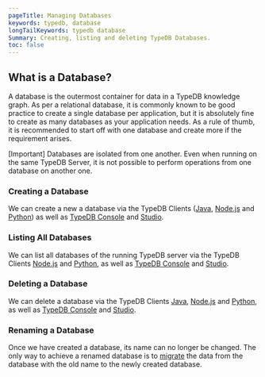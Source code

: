```yaml
---
pageTitle: Managing Databases
keywords: typedb, database
longTailKeywords: typedb database
Summary: Creating, listing and deleting TypeDB Databases.
toc: false
---
```


## What is a Database?
A database is the outermost container for data in a TypeDB knowledge graph. As per a relational database, it is commonly known to be good practice to create a single database per application, but it is absolutely fine to create as many databases as your application needs. As a rule of thumb, it is recommended to start off with one database and create more if the requirement arises.

<div class="note">
[Important]
Databases are isolated from one another. Even when running on the same TypeDB Server, it is not possible to perform operations from one database on another one.
</div>

### Creating a Database
We can create a new a database via the TypeDB Clients ([Java](../02-clients/java/01-java-overview.md), [Node.js](../02-clients/node-js/01-node-js-overview.md) and [Python](../02-clients/python/01-python-overview.md)) as well as [TypeDB Console](../02-console/01-console.md) and [Studio](../07-studio/01-quickstart.md).

### Listing All Databases
We can list all databases of the running TypeDB server via the TypeDB Clients [Node.js](../02-clients/node-js/01-node-js-overview.md#retrieve-all-databases) and [Python](../02-clients/python/01-python-overview.md#retrieve-all-databases), as well as [TypeDB Console](../02-console/01-console.md) and [Studio](../07-studio/01-quickstart.md).

### Deleting a Database
We can delete a database via the TypeDB Clients [Java](../02-clients/java/01-java-overview.md#delete-a-database), [Node.js](../02-clients/node-js/01-node-js-overview.md#delete-a-database) and [Python](../02-clients/python/01-python-overview.md#delete-a-database), as well as [TypeDB Console](../02-console/01-console.md) and [Studio](../07-studio/01-quickstart.md).

### Renaming a Database
Once we have created a database, its name can no longer be changed. The only way to achieve a renamed database is to [migrate](../06-management/04-migration-and-backup.md) the data from the database with the old name to the newly created database.
